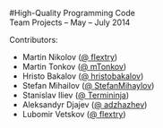 #High-Quality Programming Code <br/>Team Projects – May – July 2014

Contributors:
* Martin Nikolov ([@ flextry](https://github.com/flextry))
* Martin Tonkov ([@ mTonkov](https://github.com/mTonkov))
* Hristo Bakalov ([@ hristobakalov](https://github.com/hristobakalov))
* Stefan Mihailov ([@ StefanMihaylov](https://github.com/StefanMihaylov))
* Stanislav Iliev ([@ Termininja](https://github.com/Termininja))
* Aleksandyr Djajev ([@ adzhazhev](https://github.com/adzhazhev))
* Lubomir Vetskov ([@ flextry](https://github.com/flextry))
